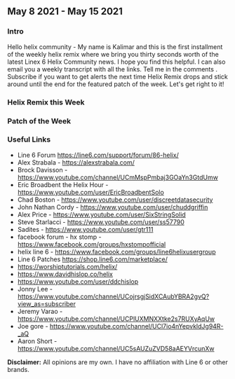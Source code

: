 
## May 8 2021 - May 15 2021

### Intro

Hello helix community - My name is Kalimar and this is the first installment of the weekly helix remix 
where we bring you thirty seconds worth of the latest Linex 6 Helix Community news. 
I hope you find this helpful. I can also email you a weekly transcript with all the links. Tell me 
in the comments . Subscribe if you want to get alerts the next time Helix Remix
drops and stick around until the end for the featured patch of the week. Let's get right 
to it!

### Helix Remix this Week

### Patch of the Week

### Useful Links

* Line 6 Forum https://line6.com/support/forum/86-helix/
* Alex Strabala - https://alexstrabala.com/
* Brock Davisson - https://www.youtube.com/channel/UCmMspPmbaj3GOaYn3GtdUmw
* Eric Broadbent the Helix Hour - https://www.youtube.com/user/EricBroadbentSolo
* Chad Boston - https://www.youtube.com/user/discreetdatasecurity
* John Nathan Cordy - https://www.youtube.com/user/chuddgriffin
* Alex Price - https://www.youtube.com/user/SixStringSolid
* Steve Starlacci - https://www.youtube.com/user/ss57790
* Sadites - https://www.youtube.com/user/gtr111
* facebook forum - hx stomp - https://www.facebook.com/groups/hxstompofficial
* helix line 6 - https://www.facebook.com/groups/line6helixusergroup
* Line 6 Patches https://shop.line6.com/marketplace/
* https://worshiptutorials.com/helix/
* https://www.davidhislop.co/helix
* https://www.youtube.com/user/ddchislop
* Jonny Lee - https://www.youtube.com/channel/UCojrsgjSidXCAubYBRA2gvQ?view_as=subscriber
* Jeremy Varao - https://www.youtube.com/channel/UCPlUXMNXXtke2s7RUXyAqUw
* Joe gore - https://www.youtube.com/channel/UCl7io4nYepvkldJg94R-_aQ
* Aaron Short -https://www.youtube.com/channel/UC5sAUZuZVD58aAEYVrcunXw

**Disclaimer:** All opinions are my own. I have no affiliation with Line 6 or other brands.
